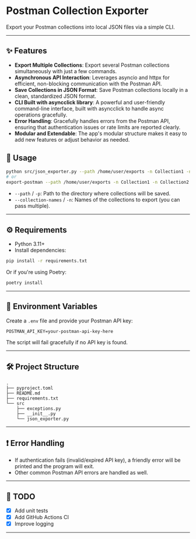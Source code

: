 # Postman Collection Exporter

Export your Postman collections into local JSON files via a simple CLI.

---

## ✨ Features

- **Export Multiple Collections**: Export several Postman collections simultaneously with just a few commands.
- **Asynchronous API Interaction**: Leverages asyncio and httpx for efficient, non-blocking communication with the Postman API.
- **Save Collections in JSON Format**: Save Postman collections locally in a clean, standardized JSON format.
- **CLI Built with asyncclick library**: A powerful and user-friendly command-line interface, built with asyncclick to handle async operations gracefully.
- **Error Handling**: Gracefully handles errors from the Postman API, ensuring that authentication issues or rate limits are reported clearly.
- **Modular and Extendable**: The app's modular structure makes it easy to add new features or adjust behavior as needed.

## 🚀 Usage

```bash
python src/json_exporter.py --path /home/user/exports -n Collection1 -n Collection2
# or
export-postman --path /home/user/exports -n Collection1 -n Collection2
```

- `--path` / `-p`: Path to the directory where collections will be saved.
- `--collection-names` / `-n`: Names of the collections to export (you can pass multiple).

---

## ⚙️ Requirements

- Python 3.11+
- Install dependencies:

```bash
pip install -r requirements.txt
```

Or if you're using Poetry:

```bash
poetry install
```

---

## 📑 Environment Variables

Create a `.env` file and provide your Postman API key:

```env
POSTMAN_API_KEY=your-postman-api-key-here
```

The script will fail gracefully if no API key is found.

---

## 🛠️ Project Structure

```
.
├── pyproject.toml
├── README.md
├── requirements.txt
└── src
    ├── exceptions.py
    ├── __init__.py
    └── json_exporter.py
```

---

## ❗ Error Handling

- If authentication fails (invalid/expired API key), a friendly error will be printed and the program will exit.
- Other common Postman API errors are handled as well.

---

## 🧹 TODO

- [x] Add unit tests
- [x] Add GitHub Actions CI
- [x] Improve logging

---


